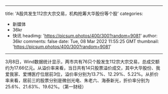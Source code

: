 
---
title: 'A股共发生112宗大宗交易，机构抢筹大华股份等个股'
categories: 
 - 新媒体
 - 36kr
 - 快讯
headimg: 'https://picsum.photos/400/300?random=9081'
author: 36kr
comments: false
date: Tue, 08 Mar 2022 11:55:25 GMT
thumbnail: 'https://picsum.photos/400/300?random=9081'
---

<div>   
3月8日，Wind数据统计显示，两市共有76只个股发生112宗大宗交易，总成交额约为17.66亿元。从溢价率来看，当日共有14只股票溢价成交，其中大华股份、我爱我家、爱博医疗位居前3位，溢价率分别为13.7%、12.29%、5.22%。从折价率来看，居前三的股票分别是微创光电、朱老六、海泰新光，折价率分别为25.6%、21.63%、19.62%。（第一财经）  
</div>
            